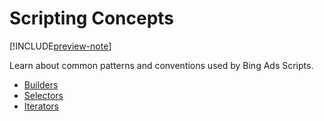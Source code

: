 # Scripting Concepts

[!INCLUDE[preview-note](../includes/preview-note.md)]

Learn about common patterns and conventions used by Bing Ads Scripts.

- [Builders](/bingads/scripts/concepts/builders)
- [Selectors](/bingads/scripts/concepts/selectors)
- [Iterators](/bingads/scripts/concepts/iterators)